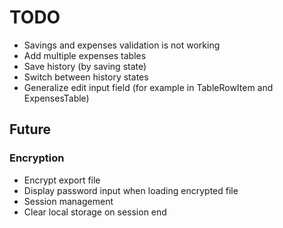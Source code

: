 # TODO

- Savings and expenses validation is not working
- Add multiple expenses tables
- Save history (by saving state)
- Switch between history states
- Generalize edit input field (for example in TableRowItem and ExpensesTable)

## Future

### Encryption
- Encrypt export file
- Display password input when loading encrypted file
- Session management
- Clear local storage on session end